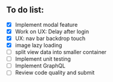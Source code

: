 ## To do list:

- [x] Implement modal feature
- [x] Work on UX: Delay after login
- [x] UX: nav bar backdrop touch
- [x] image lazy loading
- [ ] split view data into smaller container
- [ ] Implement unit testing
- [ ] Implement GraphQL
- [ ] Review code quality and submit
